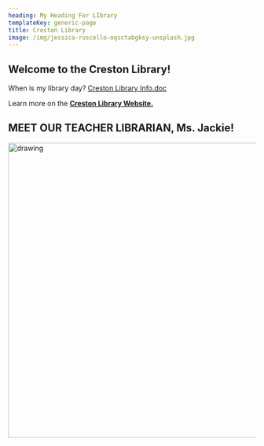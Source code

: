 ```yaml
---
heading: My Heading For LIbrary
templateKey: generic-page
title: Creston Library
image: /img/jessica-ruscello-oqsctabgksy-unsplash.jpg
---
```

## Welcome to the Creston Library!

When is my library day? [Creston Library Info.doc](https://docs.google.com/document/d/e/2PACX-1vSHAdd4KTtD9-ZSsCv9FtuiU7yrooUClzNK6Q6MuDyJtDe-TskUzCbpZVhKZxPdsC8VlQRcbi_AvGtN/pub)

Learn more on the **[Creston Library Website.](https://sites.google.com/pps.net/crestonk8library/home)**

## MEET OUR TEACHER LIBRARIAN, Ms. Jackie!

<img src="/img/ms.-jackie.jpeg" alt="drawing" style="width:600px; margin: auto; display: block"/>